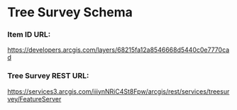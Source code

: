 # Tree Survey Schema

### Item ID URL: 
https://developers.arcgis.com/layers/68215fa12a8546668d5440c0e7770cad

### Tree Survey REST URL:
https://services3.arcgis.com/iiiynNRiC4St8Fpw/arcgis/rest/services/treesurvey/FeatureServer

